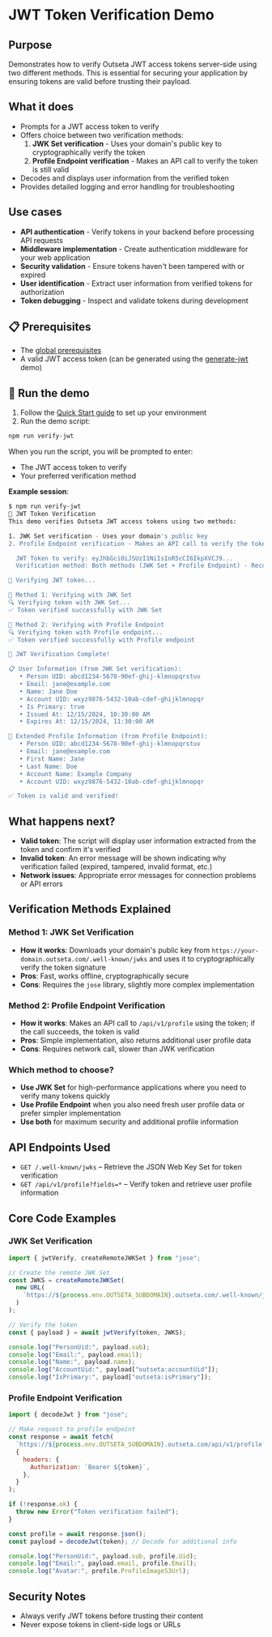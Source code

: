 # JWT Token Verification Demo

## Purpose

Demonstrates how to verify Outseta JWT access tokens server-side using two different methods. This is essential for securing your application by ensuring tokens are valid before trusting their payload.

## What it does

- Prompts for a JWT access token to verify
- Offers choice between two verification methods:
  1. **JWK Set verification** - Uses your domain's public key to cryptographically verify the token
  2. **Profile Endpoint verification** - Makes an API call to verify the token is still valid
- Decodes and displays user information from the verified token
- Provides detailed logging and error handling for troubleshooting

## Use cases

- **API authentication** - Verify tokens in your backend before processing API requests
- **Middleware implementation** - Create authentication middleware for your web application
- **Security validation** - Ensure tokens haven't been tampered with or expired
- **User identification** - Extract user information from verified tokens for authorization
- **Token debugging** - Inspect and validate tokens during development

## 📋 Prerequisites

- The [global prerequisites](../README.md#prerequisites)
- A valid JWT access token (can be generated using the [generate-jwt](../generate-jwt/generate-jwt.md) demo)

## 🚀 Run the demo

1. Follow the [Quick Start guide](../README.md#-quick-start) to set up your environment
2. Run the demo script:

```bash
npm run verify-jwt
```

When you run the script, you will be prompted to enter:

- The JWT access token to verify
- Your preferred verification method

**Example session**:

```bash
$ npm run verify-jwt
🔐 JWT Token Verification
This demo verifies Outseta JWT access tokens using two methods:

1. JWK Set verification - Uses your domain's public key
2. Profile Endpoint verification - Makes an API call to verify the token

  JWT Token to verify: eyJhbGciOiJSUzI1NiIsInR5cCI6IkpXVCJ9...
  Verification method: Both methods (JWK Set + Profile Endpoint) - Recommended

🚀 Verifying JWT token...

🔐 Method 1: Verifying with JWK Set
🔍 Verifying token with JWK Set...
✅ Token verified successfully with JWK Set

🔐 Method 2: Verifying with Profile Endpoint
🔍 Verifying token with Profile endpoint...
✅ Token verified successfully with Profile endpoint

🎉 JWT Verification Complete!

📋 User Information (from JWK Set verification):
   • Person UID: abcd1234-5678-90ef-ghij-klmnopqrstuv
   • Email: jane@example.com
   • Name: Jane Doe
   • Account UID: wxyz9876-5432-10ab-cdef-ghijklmnopqr
   • Is Primary: true
   • Issued At: 12/15/2024, 10:30:00 AM
   • Expires At: 12/15/2024, 11:30:00 AM

👤 Extended Profile Information (from Profile Endpoint):
   • Person UID: abcd1234-5678-90ef-ghij-klmnopqrstuv
   • Email: jane@example.com
   • First Name: Jane
   • Last Name: Doe
   • Account Name: Example Company
   • Account UID: wxyz9876-5432-10ab-cdef-ghijklmnopqr

✅ Token is valid and verified!
```

## What happens next?

- **Valid token**: The script will display user information extracted from the token and confirm it's verified
- **Invalid token**: An error message will be shown indicating why verification failed (expired, tampered, invalid format, etc.)
- **Network issues**: Appropriate error messages for connection problems or API errors

## Verification Methods Explained

### Method 1: JWK Set Verification

- **How it works**: Downloads your domain's public key from `https://your-domain.outseta.com/.well-known/jwks` and uses it to cryptographically verify the token signature
- **Pros**: Fast, works offline, cryptographically secure
- **Cons**: Requires the `jose` library, slightly more complex implementation

### Method 2: Profile Endpoint Verification

- **How it works**: Makes an API call to `/api/v1/profile` using the token; if the call succeeds, the token is valid
- **Pros**: Simple implementation, also returns additional user profile data
- **Cons**: Requires network call, slower than JWK verification

### Which method to choose?

- **Use JWK Set** for high-performance applications where you need to verify many tokens quickly
- **Use Profile Endpoint** when you also need fresh user profile data or prefer simpler implementation
- **Use both** for maximum security and additional profile information

## API Endpoints Used

- `GET /.well-known/jwks` – Retrieve the JSON Web Key Set for token verification
- `GET /api/v1/profile?fields=*` – Verify token and retrieve user profile information

## Core Code Examples

### JWK Set Verification

```javascript
import { jwtVerify, createRemoteJWKSet } from "jose";

// Create the remote JWK Set
const JWKS = createRemoteJWKSet(
  new URL(
    `https://${process.env.OUTSETA_SUBDOMAIN}.outseta.com/.well-known/jwks`
  )
);

// Verify the token
const { payload } = await jwtVerify(token, JWKS);

console.log("PersonUid:", payload.sub);
console.log("Email:", payload.email);
console.log("Name:", payload.name);
console.log("AccountUid:", payload["outseta:accountUid"]);
console.log("IsPrimary:", payload["outseta:isPrimary"]);
```

### Profile Endpoint Verification

```javascript
import { decodeJwt } from "jose";

// Make request to profile endpoint
const response = await fetch(
  `https://${process.env.OUTSETA_SUBDOMAIN}.outseta.com/api/v1/profile?fields=*`,
  {
    headers: {
      Authorization: `Bearer ${token}`,
    },
  }
);

if (!response.ok) {
  throw new Error("Token verification failed");
}

const profile = await response.json();
const payload = decodeJwt(token); // Decode for additional info

console.log("PersonUid:", payload.sub, profile.Uid);
console.log("Email:", payload.email, profile.Email);
console.log("Avatar:", profile.ProfileImageS3Url);
```

## Security Notes

- Always verify JWT tokens before trusting their content
- Never expose tokens in client-side logs or URLs
